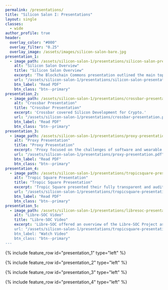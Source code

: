```yaml
---
permalink: /presentations/
title: "Silicon Salon I: Presentations"
layout: single
classes:
  - wide
author_profile: true
header:
  overlay_color: "#000"
  overlay_filter: "0.25"
  overlay_image: /assets/images/silicon-salon-bare.jpg
presentation_1:
  - image_path: /assets/silicon-salon-1/presentations/silicon-salon-presentation.jpg
    alt: "Silicon Salon Overview"
    title: "Silicon Salon Overview"
    excerpt: 'The Blockchain Commons presentation outlined the main topics and issues for crypto-semiconductor design.'
    url: "/assets/silicon-salon-1/presentations/silicon-salon-presentation.pdf"
    btn_label: "Read PDF"
    btn_class: "btn--primary"
presentation_2:
  - image_path: /assets/silicon-salon-1/presentations/crossbar-presentation.jpg
    alt: "Crossbar Presentation"
    title: "Crossbar Presentation"
    excerpt: 'Crossbar covered Silicon Development for Crypto.'
    url: "/assets/silicon-salon-1/presentations/crossbar-presentation.pdf"
    btn_label: "Read PDF"
    btn_class: "btn--primary"
presentation_3:
  - image_path: /assets/silicon-salon-1/presentations/proxy-presentation.jpg
    alt: "Proxy Presentation"
    title: "Proxy Presentation"
    excerpt: 'Proxy focused on the challenges of software and wearable hardware wallet design.'
    url: "/assets/silicon-salon-1/presentations/proxy-presentation.pdf"
    btn_label: "Read PDF"
    btn_class: "btn--primary"
presentation_4:
  - image_path: /assets/silicon-salon-1/presentations/tropicsquare-presentation.jpg
    alt: "Tropic Square Presentation"
    title: "Tropic Square Presentation"
    excerpt: 'Tropic Square presented their fully transparent and auditable chip as a basis for better hardware security.'
    url: "/assets/silicon-salon-1/presentations/tropicsquare-presentation.pdf"
    btn_label: "Read PDF"
    btn_class: "btn--primary"
presentation_5:
  - image_path: /assets/silicon-salon-1/presentations/libresoc-presentation.jpg
    alt: "Libre-SOC Video"
    title: "Libre-SOC Video"
    excerpt: 'Libre-SOC offered an overview of the Libre-SOC Project as well as a discussion of challenges & solutions."
    url: "/assets/silicon-salon-1/presentations/tropicsquare-presentation.pdf"
    btn_label: "Watch Video"
    btn_class: "btn--primary"
---
```


{% include feature_row id="presentation_1" type="left" %}

{% include feature_row id="presentation_2" type="left" %}

{% include feature_row id="presentation_3" type="left" %}

{% include feature_row id="presentation_4" type="left" %}
